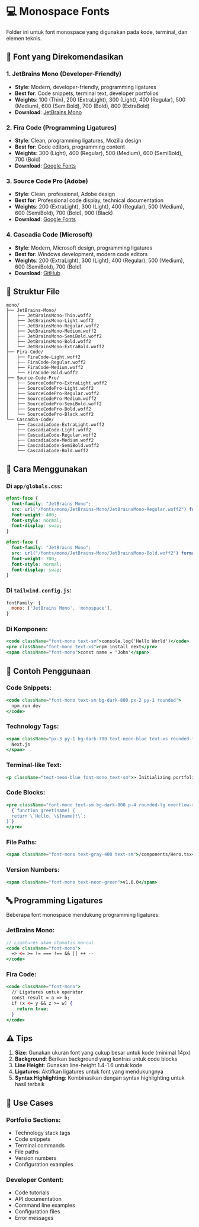 # 💻 Monospace Fonts

Folder ini untuk font monospace yang digunakan pada kode, terminal, dan elemen teknis.

## 📁 Font yang Direkomendasikan

### 1. **JetBrains Mono** (Developer-Friendly)

- **Style**: Modern, developer-friendly, programming ligatures
- **Best for**: Code snippets, terminal text, developer portfolios
- **Weights**: 100 (Thin), 200 (ExtraLight), 300 (Light), 400 (Regular), 500 (Medium), 600 (SemiBold), 700 (Bold), 800 (ExtraBold)
- **Download**: [JetBrains Mono](https://www.jetbrains.com/lp/mono/)

### 2. **Fira Code** (Programming Ligatures)

- **Style**: Clean, programming ligatures, Mozilla design
- **Best for**: Code editors, programming content
- **Weights**: 300 (Light), 400 (Regular), 500 (Medium), 600 (SemiBold), 700 (Bold)
- **Download**: [Google Fonts](https://fonts.google.com/specimen/Fira+Code)

### 3. **Source Code Pro** (Adobe)

- **Style**: Clean, professional, Adobe design
- **Best for**: Professional code display, technical documentation
- **Weights**: 200 (ExtraLight), 300 (Light), 400 (Regular), 500 (Medium), 600 (SemiBold), 700 (Bold), 900 (Black)
- **Download**: [Google Fonts](https://fonts.google.com/specimen/Source+Code+Pro)

### 4. **Cascadia Code** (Microsoft)

- **Style**: Modern, Microsoft design, programming ligatures
- **Best for**: Windows development, modern code editors
- **Weights**: 200 (ExtraLight), 300 (Light), 400 (Regular), 500 (Medium), 600 (SemiBold), 700 (Bold)
- **Download**: [GitHub](https://github.com/microsoft/cascadia-code)

## 📂 Struktur File

```
mono/
├── JetBrains-Mono/
│   ├── JetBrainsMono-Thin.woff2
│   ├── JetBrainsMono-Light.woff2
│   ├── JetBrainsMono-Regular.woff2
│   ├── JetBrainsMono-Medium.woff2
│   ├── JetBrainsMono-SemiBold.woff2
│   ├── JetBrainsMono-Bold.woff2
│   └── JetBrainsMono-ExtraBold.woff2
├── Fira-Code/
│   ├── FiraCode-Light.woff2
│   ├── FiraCode-Regular.woff2
│   ├── FiraCode-Medium.woff2
│   └── FiraCode-Bold.woff2
├── Source-Code-Pro/
│   ├── SourceCodePro-ExtraLight.woff2
│   ├── SourceCodePro-Light.woff2
│   ├── SourceCodePro-Regular.woff2
│   ├── SourceCodePro-Medium.woff2
│   ├── SourceCodePro-SemiBold.woff2
│   ├── SourceCodePro-Bold.woff2
│   └── SourceCodePro-Black.woff2
└── Cascadia-Code/
    ├── CascadiaCode-ExtraLight.woff2
    ├── CascadiaCode-Light.woff2
    ├── CascadiaCode-Regular.woff2
    ├── CascadiaCode-Medium.woff2
    ├── CascadiaCode-SemiBold.woff2
    └── CascadiaCode-Bold.woff2
```

## 🔧 Cara Menggunakan

### Di `app/globals.css`:

```css
@font-face {
  font-family: "JetBrains Mono";
  src: url("/fonts/mono/JetBrains-Mono/JetBrainsMono-Regular.woff2") format("woff2");
  font-weight: 400;
  font-style: normal;
  font-display: swap;
}

@font-face {
  font-family: "JetBrains Mono";
  src: url("/fonts/mono/JetBrains-Mono/JetBrainsMono-Bold.woff2") format("woff2");
  font-weight: 700;
  font-style: normal;
  font-display: swap;
}
```

### Di `tailwind.config.js`:

```javascript
fontFamily: {
  mono: ['JetBrains Mono', 'monospace'],
}
```

### Di Komponen:

```jsx
<code className="font-mono text-sm">console.log('Hello World')</code>
<pre className="font-mono text-xs">npm install next</pre>
<span className="font-mono">const name = 'John'</span>
```

## 🎨 Contoh Penggunaan

### Code Snippets:

```jsx
<code className="font-mono text-sm bg-dark-800 px-2 py-1 rounded">
  npm run dev
</code>
```

### Technology Tags:

```jsx
<span className="px-3 py-1 bg-dark-700 text-neon-blue text-xs rounded-full font-mono">
  Next.js
</span>
```

### Terminal-like Text:

```jsx
<p className="text-neon-blue font-mono text-sm">> Initializing portfolio...</p>
```

### Code Blocks:

```jsx
<pre className="font-mono text-sm bg-dark-800 p-4 rounded-lg overflow-x-auto">
  {`function greet(name) {
  return \`Hello, \${name}!\`;
}`}
</pre>
```

### File Paths:

```jsx
<span className="font-mono text-gray-400 text-sm">/components/Hero.tsx</span>
```

### Version Numbers:

```jsx
<span className="font-mono text-neon-green">v1.0.0</span>
```

## 🔤 Programming Ligatures

Beberapa font monospace mendukung programming ligatures:

### JetBrains Mono:

```jsx
// Ligatures akan otomatis muncul
<code className="font-mono">
  => <= >= != === !== && || ++ --
</code>
```

### Fira Code:

```jsx
<code className="font-mono">
  // Ligatures untuk operator
  const result = a => b;
  if (x <= y && z >= w) {
    return true;
  }
</code>
```

## ⚠️ Tips

1. **Size**: Gunakan ukuran font yang cukup besar untuk kode (minimal 14px)
2. **Background**: Berikan background yang kontras untuk code blocks
3. **Line Height**: Gunakan line-height 1.4-1.6 untuk kode
4. **Ligatures**: Aktifkan ligatures untuk font yang mendukungnya
5. **Syntax Highlighting**: Kombinasikan dengan syntax highlighting untuk hasil terbaik

## 🎯 Use Cases

### Portfolio Sections:

- Technology stack tags
- Code snippets
- Terminal commands
- File paths
- Version numbers
- Configuration examples

### Developer Content:

- Code tutorials
- API documentation
- Command line examples
- Configuration files
- Error messages
